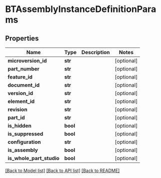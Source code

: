 # BTAssemblyInstanceDefinitionParams

## Properties
Name | Type | Description | Notes
------------ | ------------- | ------------- | -------------
**microversion_id** | **str** |  | [optional] 
**part_number** | **str** |  | [optional] 
**feature_id** | **str** |  | [optional] 
**document_id** | **str** |  | [optional] 
**version_id** | **str** |  | [optional] 
**element_id** | **str** |  | [optional] 
**revision** | **str** |  | [optional] 
**part_id** | **str** |  | [optional] 
**is_hidden** | **bool** |  | [optional] 
**is_suppressed** | **bool** |  | [optional] 
**configuration** | **str** |  | [optional] 
**is_assembly** | **bool** |  | [optional] 
**is_whole_part_studio** | **bool** |  | [optional] 

[[Back to Model list]](../README.md#documentation-for-models) [[Back to API list]](../README.md#documentation-for-api-endpoints) [[Back to README]](../README.md)


